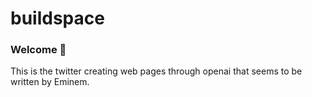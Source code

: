 # buildspace 
### Welcome 👋
This is the twitter creating web pages through openai that seems to be written by Eminem.
